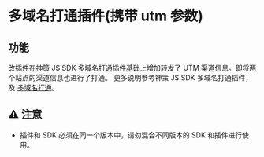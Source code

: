 # 多域名打通插件(携带 utm 参数)
## 功能
改插件在神策 JS SDK 多域名打通插件基础上增加转发了 UTM 渠道信息。即将两个站点的渠道信息也进行了打通。
更多说明参考神策 JS SDK 多域名打通插件，及 [多域名打通](https://manual.sensorsdata.cn/sa/latest/web-33292590.html#id-%E5%A4%9A%E5%9F%9F%E5%90%8D%E6%89%93%E9%80%9A%EF%BC%88Web%EF%BC%89-%E5%A4%9A%E5%9F%9F%E5%90%8D%E6%89%93%E9%80%9A)。

## ⚠️ 注意
- 插件和 SDK 必须在同一个版本中，请勿混合不同版本的 SDK 和插件进行使用。